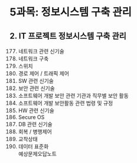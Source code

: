# 5과목: 정보시스템 구축 관리

## 2. IT 프로젝트 정보시스템 구축 관리

177. 네트워크 관련 신기술 
178. 네트워크 구축
179. 스위치
180. 경로 제어 / 트래픽 제어
181. SW 관련 신기술
182. 보안 관련 신기술
183. 소프트웨어 개발 보안 관련 기관과 직무별 보안 활동
184. 소프트웨어 개발 보안활동 관련 법령 및 규정
185. HW 관련 신기술
186. Secure OS
187. DB 관련 신기술
188. 회복 / 병행제어
189. 교착상태
190. 데이터 표준화   
예상문제오답노트